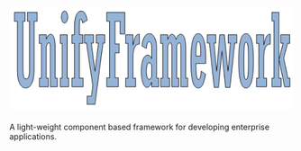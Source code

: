 ## ![Unify Framework](images/unifyframework.png?raw=true)
  A light-weight component based framework for developing enterprise applications.

